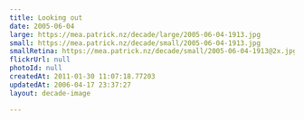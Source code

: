 ```yaml
---
title: Looking out
date: 2005-06-04
large: https://mea.patrick.nz/decade/large/2005-06-04-1913.jpg
small: https://mea.patrick.nz/decade/small/2005-06-04-1913.jpg
smallRetina: https://mea.patrick.nz/decade/small/2005-06-04-1913@2x.jpg
flickrUrl: null
photoId: null
createdAt: 2011-01-30 11:07:18.77203
updatedAt: 2006-04-17 23:37:27
layout: decade-image

---
```


